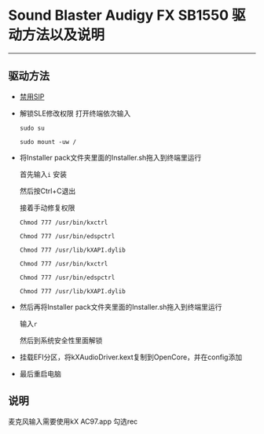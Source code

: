 # Sound Blaster Audigy FX SB1550 驱动方法以及说明

------



## 驱动方法

- [禁用SIP](https://dortania.github.io/OpenCore-Install-Guide/troubleshooting/troubleshooting.html#disabling-sip)

- 解锁SLE修改权限 打开终端依次输入

  `sudo su`

  `sudo mount -uw /`

- 将Installer  pack文件夹里面的Installer.sh拖入到终端里运行

  首先输入`i` 安装

  然后按Ctrl+C退出

  接着手动修复权限

  `Chmod 777 /usr/bin/kxctrl`

  `Chmod 777 /usr/bin/edspctrl`

  `Chmod 777 /usr/lib/kXAPI.dylib`

  `Chmod 777 /usr/bin/kxctrl`

  `Chmod 777 /usr/bin/edspctrl`

  `Chmod 777 /usr/lib/kXAPI.dylib`

- 然后再将Installer  pack文件夹里面的Installer.sh拖入到终端里运行

  输入`r` 

  然后到系统安全性里面解锁

- 挂载EFI分区，将kXAudioDriver.kext复制到OpenCore，并在config添加

- 最后重启电脑

  

  

## 说明

麦克风输入需要使用kX AC97.app 勾选rec





